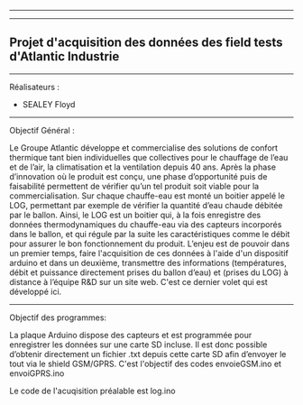 ***************************************************************
---------------------------------------------------------------
Projet d'acquisition des données des field tests d'Atlantic Industrie
---------------------------------------------------------------
***************************************************************

Réalisateurs :
- SEALEY Floyd

--------------------------------
Objectif Général : 

Le Groupe Atlantic développe et commercialise des solutions de confort thermique tant bien
individuelles que collectives pour le chauffage de l’eau et de l’air, la climatisation et la ventilation
depuis 40 ans. Après la phase d’innovation où le produit est conçu, une phase
d’opportunité puis de faisabilité permettent de vérifier qu’un tel produit soit viable pour la
commercialisation.
Sur chaque chauffe-eau est monté un boitier appelé le LOG, permettant par exemple de vérifier la quantité d’eau chaude débitée par le
ballon. Ainsi, le LOG est un boitier qui, à la fois enregistre des données thermodynamiques du chauffe-eau via des capteurs incorporés dans le ballon, 
et qui régule par la suite les caractéristiques comme le débit pour assurer le bon fonctionnement du produit.
L’enjeu est de pouvoir dans un premier temps, faire l'acquisition de ces données à l'aide d'un dispositif arduino et dans un deuxième, 
transmettre des informations (températures, débit et puissance directement prises du ballon d’eau) et (prises du LOG) à distance à l’équipe R&D
sur un site web. C'est ce dernier volet qui est développé ici.

--------------------------------
Objectif des programmes: 

La plaque Arduino dispose des capteurs et est programmée pour enregistrer les données sur une carte SD incluse. Il est donc
possible d’obtenir directement un fichier .txt depuis cette carte SD afin d’envoyer le tout via le shield GSM/GPRS. C'est l'objectif
des codes envoieGSM.ino et envoiGPRS.ino


Le code de l'acuqisition préalable est log.ino

